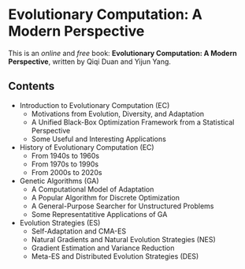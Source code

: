 # Evolutionary Computation: A Modern Perspective

This is an *online* and *free* book: **Evolutionary Computation: A Modern Perspective**, written by Qiqi Duan and Yijun Yang.

## Contents

* Introduction to Evolutionary Computation (EC)
  * Motivations from Evolution, Diversity, and Adaptation
  * A Unified Black-Box Optimization Framework from a Statistical Perspective
  * Some Useful and Interesting Applications
* History of Evolutionary Computation (EC)
  * From 1940s to 1960s
  * From 1970s to 1990s
  * From 2000s to 2020s
* Genetic Algorithms (GA)
  * A Computational Model of Adaptation
  * A Popular Algorithm for Discrete Optimization 
  * A General-Purpose Searcher for Unstructured Problems
  * Some Representatitive Applications of GA
* Evolution Strategies (ES)
  * Self-Adaptation and CMA-ES
  * Natural Gradients and Natural Evolution Strategies (NES)
  * Gradient Estimation and Variance Reduction
  * Meta-ES and Distributed Evolution Strategies (DES)
